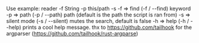Use example: 
    reader -f String -p this/path -s
    -f => find
        (-f / --find) keyword
    -p => path
        (-p / --path) path (default is the path the script is ran from)
    -s => silent mode
        (-s / --silent) mutes the search, default is false
    -h => help
        (-h / --help) prints a cool help message. thx to https://github.com/tailhook for the argparser (https://github.com/tailhook/rust-argparse)
